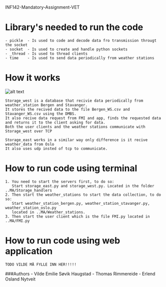 INF142-Mandatory-Assignment-VET

# Library's needed to run the code  
    - pickle  - Is used to code and decode data fro transmission througt the socket
    - socket  - Is used to create and handle python sockets 
    - _thread - Is used to thread clients 
    - time    - Is used to send data periodically from weather stations 

# How it works 

![alt text](https://raw.githubusercontent.com/thomasRimmereide/INF142-Mandatory-Assignment-VET/main/MA/system_overview.png?token=AQDSZ2PASMTDEY3DKWKOFUTAOCRBE)
    
    Storage_west is a database that recivie data periodically from weather_station Bergen and Stavanger.
    It stores the recived data to the file Bergen_WS.csv and Stavanger_WS.csv using the DMBS.
    It also recive data request from FMI and app, finds the requested data and returns it to the client asking for data.
    Both the user clients and the weather stations communicate with Storage_west over TCP

    Storage_east works in a similar way only difference is it recive weather_data from Oslo
    It also uses udp insted of tcp to communicate.

# How to run code using terminal

    1. You need to start the servers first, to do so: 
       Start storage_east.py and storage_west.py. Located in the folder ..MA/Storage_handlers
    2. Then start the weather_stations to start the data collection, to do so:     
       Start weather_station_bergen.py, weather_station_stavanger.py, weather_station_oslo.py 
       located in ..MA/Weather_stations.
    3. Then start the user client which is the file FMI.py located in ..MA/FMI.py

# How to run code using web application 
    
    TODO VILDE MÅ FYLLE INN HER!!!!!

###Authors 
    - Vilde Emilie Søvik Haugstad
    - Thomas Rimmereide 
    - Erlend Osland Nytveit